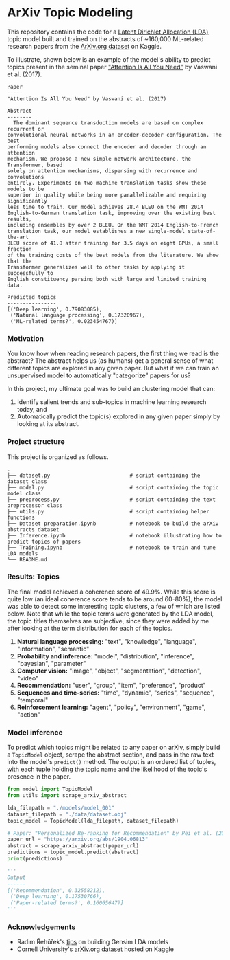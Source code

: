 # ArXiv Topic Modeling

This repository contains the code for a [Latent Dirichlet Allocation (LDA)](https://www.jmlr.org/papers/volume3/blei03a/blei03a.pdf) topic model built and trained on the abstracts of ~160,000 ML-related research papers from the [ArXiv.org dataset](https://www.kaggle.com/Cornell-University/arxiv) on Kaggle.

To illustrate, shown below is an example of the model's ability to predict topics present in the seminal paper ["Attention Is All You Need"](https://arxiv.org/abs/2001.01595) by Vaswani et al. (2017).

```
Paper
-----
"Attention Is All You Need" by Vaswani et al. (2017)

Abstract
--------
  The dominant sequence transduction models are based on complex recurrent or
convolutional neural networks in an encoder-decoder configuration. The best
performing models also connect the encoder and decoder through an attention
mechanism. We propose a new simple network architecture, the Transformer, based
solely on attention mechanisms, dispensing with recurrence and convolutions
entirely. Experiments on two machine translation tasks show these models to be
superior in quality while being more parallelizable and requiring significantly
less time to train. Our model achieves 28.4 BLEU on the WMT 2014
English-to-German translation task, improving over the existing best results,
including ensembles by over 2 BLEU. On the WMT 2014 English-to-French
translation task, our model establishes a new single-model state-of-the-art
BLEU score of 41.8 after training for 3.5 days on eight GPUs, a small fraction
of the training costs of the best models from the literature. We show that the
Transformer generalizes well to other tasks by applying it successfully to
English constituency parsing both with large and limited training data.

Predicted topics
----------------
[('Deep learning', 0.79083085),
 ('Natural language processing', 0.17320967),
 ('ML-related terms?', 0.023454767)]
```

### Motivation

You know how when reading research papers, the first thing we read is the abstract? The abstract helps us (as humans) get a general sense of what different topics are explored in any given paper. But what if we can train an unsupervised model to automatically "categorize" papers for us?

In this project, my ultimate goal was to build an clustering model that can:

1. Identify salient trends and sub-topics in machine learning research today, and
2. Automatically predict the topic(s) explored in any given paper simply by looking at its abstract.

### Project structure

This project is organized as follows.

```
.
├── dataset.py                          # script containing the dataset class
├── model.py                            # script containing the topic model class
├── preprocess.py                       # script containing the text preprocessor class
├── utils.py                            # script containing helper functions
├── Dataset preparation.ipynb           # notebook to build the arXiv abstracts dataset
├── Inference.ipynb                     # notebook illustrating how to predict topics of papers
├── Training.ipynb                      # notebook to train and tune LDA models
└── README.md
```

### Results: Topics

The final model achieved a coherence score of 49.9%. While this score is quite low (an ideal coherence score tends to be around 60-80%), the model was able to detect some interesting topic clusters, a few of which are listed below. Note that while the topic terms were generated by the LDA model, the topic titles themselves are subjective, since they were added by me after looking at the term distribution for each of the topics.

1. **Natural language processing:** "text", "knowledge", "language", "information", "semantic"
2. **Probability and inference:** "model", "distribution", "inference", "bayesian", "parameter"
3. **Computer vision:** "image", "object", "segmentation", "detection", "video"
4. **Recommendation:** "user", "group", "item", "preference", "product"
5. **Sequences and time-series:** "time", "dynamic", "series", "sequence", "temporal"
6. **Reinforcement learning:** "agent", "policy", "environment", "game", "action"

### Model inference

To predict which topics might be related to any paper on arXiv, simply build a `TopicModel` object, scrape the abstract section, and pass in the raw text into the model's `predict()` method. The output is an ordered list of tuples, with each tuple holding the topic name and the likelihood of the topic's presence in the paper.

```python
from model import TopicModel
from utils import scrape_arxiv_abstract

lda_filepath = "./models/model_001"
dataset_filepath = "./data/dataset.obj"
topic_model = TopicModel(lda_filepath, dataset_filepath)

# Paper: "Personalized Re-ranking for Recommendation" by Pei et al. (2019)
paper_url = "https://arxiv.org/abs/1904.06813"
abstract = scrape_arxiv_abstract(paper_url)
predictions = topic_model.predict(abstract)
print(predictions)

'''
Output
------
[('Recommendation', 0.32558212),
 ('Deep learning', 0.17530766),
 ('Paper-related terms?', 0.16065647)]
'''
```
### Acknowledgements

- Radim Řehůřek's [tips](https://radimrehurek.com/gensim/auto_examples/tutorials/run_lda.html) on building Gensim LDA models
- Cornell University's [arXiv.org dataset](https://www.kaggle.com/Cornell-University/arxiv) hosted on Kaggle
